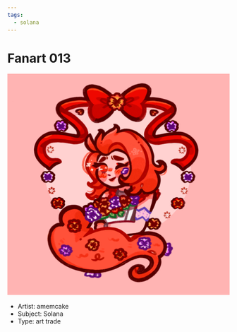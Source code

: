 ```yaml
---
tags:
  - solana
---
```


# Fanart 013

<img src="assets/2024-02-19_fanimage-013.png">

- Artist: amemcake
- Subject: Solana
- Type: art trade

